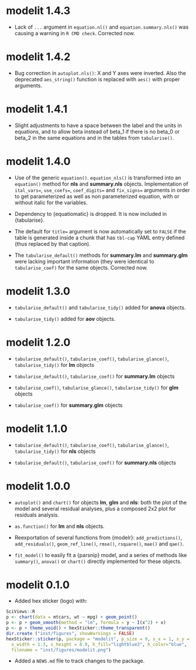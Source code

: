 # modelit 1.4.3

-   Lack of `...` argument in `equation.nl()` and `equation.summary.nls()` was causing a warning in `R CMD check`. Corrected now.

# modelit 1.4.2

-   Bug correction in `autoplot.nls()`: X and Y axes were inverted. Also the deprecated `aes_string()` function is replaced with `aes()` with proper arguments.

# modelit 1.4.1

-   Slight adjustments to have a space between the label and the units in equations, and to allow beta instead of beta_1 if there is no beta_0 or beta_2 in the same equations and in the tables from `tabularise()`.

# modelit 1.4.0

-   Use of the generic `equation()`. `equation_nls()` is transformed into an `equation()` method for **nls** and **summary.nls** objects. Implementation of `ital_vars=`, `use_coefs=`, `coef_digits=` and `fix_signs=` arguments in order to get parameterized as well as non parameterized equation, with or without italic for the variables.

-   Dependency to {equatiomatic} is dropped. It is now included in {tabularise}.

-   The default for `title=` argument is now automatically set to `FALSE` if the table is generated inside a chunk that has `tbl-cap` YAML entry defined (thus replaced by that caption).

-   The `tabularise_default()` methods for **summary.lm** and **summary.glm** were lacking important information (they were identical to `tabularise_coef)` for the same objects. Corrected now.

# modelit 1.3.0

-   `tabularise_default()` and `tabularise_tidy()` added for **anova** objects.

-   `tabularise_tidy()` added for **aov** objects.

# modelit 1.2.0

-   `tabularise_default()`, `tabularise_coef()`, `tabularise_glance()`, `tabularise_tidy()` for **lm** objects

-   `tabularise_default()`, `tabularise_coef()` for **summary.lm** objects

-   `tabularise_coef()`, `tabularise_glance()`, `tabularise_tidy()` for **glm** objects

-   `tabularise_coef()` for **summary.glm** objects

# modelit 1.1.0

-   `tabularise_default()`, `tabularise_coef()`, `tabularise_glance()`, `tabularise_tidy()` for **nls** objects

-   `tabularise_default()`, `tabularise_coef()` for **summary.nls** objects

# modelit 1.0.0

-   `autoplot()` and `chart()` for objects **lm**, **glm** and **nls**: both the plot of the model and several residual analyses, plus a composed 2x2 plot for residuals analysis.

-   `as.function()` for **lm** and **nls** objects.

-   Reexportation of several functions from {modelr}: `add_predictions()`, `add_residuals()`, `geom_ref_line()`, `rmse()`, `rsquare()`, `mae()` and `qae()`.

-   `fit_model()` to easily fit a {parsnip} model, and a series of methods like `summary()`, `anova()` or `chart()` directly implemented for these objects.

# modelit 0.1.0

-   Added hex sticker (logo) with:

``` r
SciViews::R
p <- chart(data = mtcars, wt ~ mpg) + geom_point()
p <- p + geom_smooth(method = "lm", formula = y ~ I(x^2) + x)
p <- p + theme_void() + hexSticker::theme_transparent()
dir.create ("inst/figures", showWarnings = FALSE)
hexSticker::sticker(p, package = "modelit", p_size = 9, s_x = 1, s_y = .75,
  s_width = 1.3, s_height = 0.9, h_fill="lightblue3", h_color="blue",
  filename = "inst/figures/modelit.png")
```

-   Added a `NEWS.md` file to track changes to the package.
